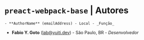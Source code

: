 # `preact-webpack-base` | Autores

    - **AuthorName** (emailAddress) - Local - _Função_

- **Fabio Y. Goto** (lab@yuiti.dev) - São Paulo, BR - _Desenvolvedor_
